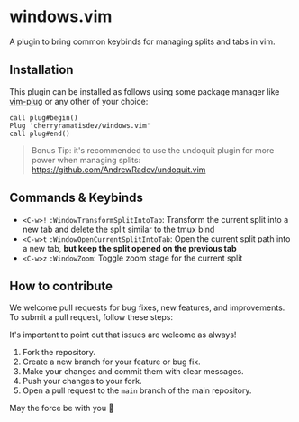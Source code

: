 # windows.vim

A plugin to bring common keybinds for managing splits and tabs in vim.

## Installation

This plugin can be installed as follows using some package manager like [vim-plug](https://github.com/junegunn/vim-plug) or any other of your choice:

```vim
call plug#begin()
Plug 'cherryramatisdev/windows.vim'
call plug#end()
```

> Bonus Tip: it's recommended to use the undoquit plugin for more power when managing splits: <https://github.com/AndrewRadev/undoquit.vim>

## Commands & Keybinds

- `<C-w>!` `:WindowTransformSplitIntoTab`: Transform the current split into a new tab and delete the split similar to the tmux bind
- `<C-w>t` `:WindowOpenCurrentSplitIntoTab`: Open the current split path into a new tab, **but keep the split opened on the previous tab**
- `<C-w>z` `:WindowZoom`: Toggle zoom stage for the current split

## How to contribute

We welcome pull requests for bug fixes, new features, and improvements. To submit a pull request, follow these steps:

It's important to point out that issues are welcome as always!

1. Fork the repository.
2. Create a new branch for your feature or bug fix.
3. Make your changes and commit them with clear messages.
4. Push your changes to your fork.
5. Open a pull request to the `main` branch of the main repository.

May the force be with you 🍒

